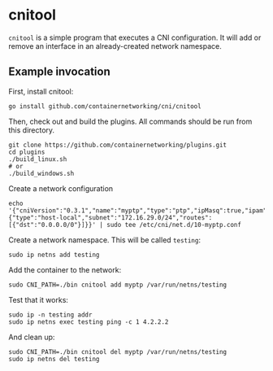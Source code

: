 # cnitool

`cnitool` is a simple program that executes a CNI configuration. It will
add or remove an interface in an already-created network namespace.

## Example invocation
First, install cnitool:

```
go install github.com/containernetworking/cni/cnitool
```

Then, check out and build the plugins. All commands should be run from this directory.
```
git clone https://github.com/containernetworking/plugins.git
cd plugins
./build_linux.sh
# or
./build_windows.sh
```

Create a network configuration
```
echo '{"cniVersion":"0.3.1","name":"myptp","type":"ptp","ipMasq":true,"ipam":{"type":"host-local","subnet":"172.16.29.0/24","routes":[{"dst":"0.0.0.0/0"}]}}' | sudo tee /etc/cni/net.d/10-myptp.conf
```

Create a network namespace. This will be called `testing`:

```
sudo ip netns add testing
```

Add the container to the network:
```
sudo CNI_PATH=./bin cnitool add myptp /var/run/netns/testing
```

Test that it works:
```
sudo ip -n testing addr
sudo ip netns exec testing ping -c 1 4.2.2.2
```

And clean up:
```
sudo CNI_PATH=./bin cnitool del myptp /var/run/netns/testing
sudo ip netns del testing
```

